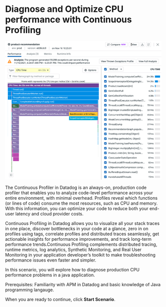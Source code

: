 # Diagnose and Optimize CPU performance with Continuous Profiling

![cpexample](assets/cpexample.png)

The Continuous Profiler in Datadog is an always-on, production code profiler that enables you to analyze code-level performance across your entire environment, with minimal overhead. Profiles reveal which functions (or lines of code) consume the most resources, such as CPU and memory. With this information, you can optimize your code to reduce both your end-user latency and cloud provider costs.

Continuous Profiling in Datadog allows you to visualize all your stack traces in one place, discover bottlenecks in your code at a glance, zero in on profiles using tags, correlate profiles and distributed traces seamlessly, get actionable insights for performance improvements, and track long-term performance trends.Continuous Profiling complements distributed tracing, runtime metrics, log analytics, Synthetic Monitoring, and Real User Monitoring in your application developer’s toolkit to make troubleshooting performance issues even faster and simpler. 

In this scenario, you will explore how to diagnose production CPU performance problems in a java application.

Prerequisites: Familiarity with APM in Datadog and basic knowledge of Java programming langauge.

When you are ready to continue, click **Start Scenario**.